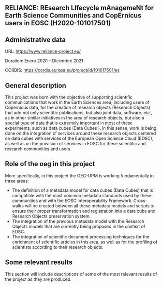 ## RELIANCE: REsearch LIfecycle mAnagemeNt for Earth Science Communities and CopErnicus users in EOSC (H2020-101017501)


## Administrative data

URL: https://www.reliance-project.eu/

Duration: Enero 2020 - Diciembre 2021

CORDIS: https://cordis.europa.eu/project/id/101017501/es

## General description
This project was born with the objective of supporting scientific communications that work in the Earth Sciences area, including users of Copernicus data, for the creation of research objects (Research Objects) that add not only scientific publications, but also joint data, software, etc., as in other similar initiatives in the area of research objects, but also a special type of data that is extremely important in most of these experiments, such as data cubes (Data Cubes ). In this sense, work is being done on the integration of services around these research objects centered on data cubes with services of the European Open Science Cloud (EOSC), as well as on the provision of services in EOSC for these scientific and research communities and users.


## Role of the oeg in this project
More specifically, in this project the OEG-UPM is working fundamentally in three areas:

* The definition of a metadata model for data cubes (Data Cubes) that is compatible with the most common metadata standards used by these communities and with the EOSC Interoperability Framework. Cross-walks will be created between all these metadata models and scripts to ensure their proper transformation and registration into a data cube and Research Objects preservation system.
* The integration of the previous metadata model with the Research Objects models that are currently being proposed in the context of EOSC.
* The integration of scientific document processing techniques for the enrichment of scientific articles in this area, as well as for the profiling of scientists according to their research objects.


## Some relevant results
This section will include descriptions of some of the most relevant results of the project as they are produced.